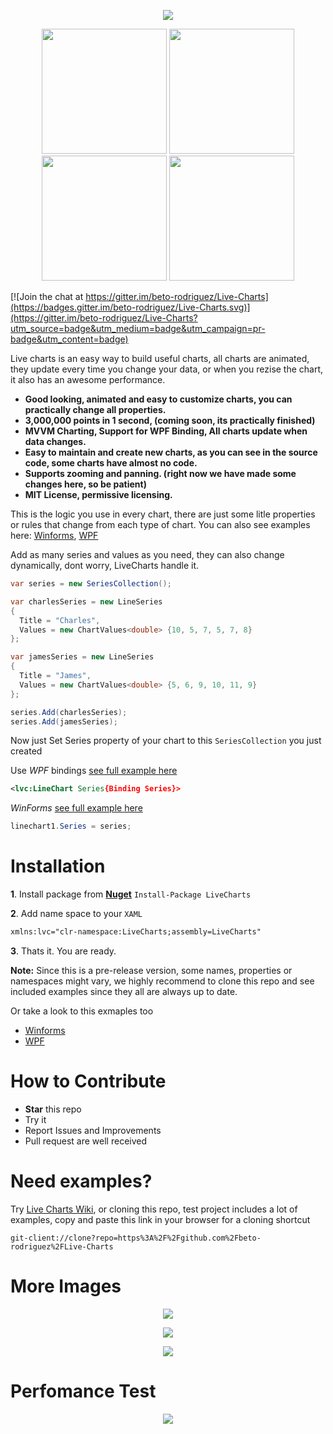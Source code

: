 
<p align="center">
  <img src="https://dl.dropboxusercontent.com/u/40165535/LiveCharts/live.png" />
</p>

<p align="center">
  <img src="https://dl.dropboxusercontent.com/u/40165535/LiveCharts/LineChart.gif" width="200" />
  <img src="https://dl.dropboxusercontent.com/u/40165535/LiveCharts/BarChart.gif" width="200"/>
  <img src="https://dl.dropboxusercontent.com/u/40165535/LiveCharts/StackedBarChart.gif" width="200"/>
  <img src="https://dl.dropboxusercontent.com/u/40165535/LiveCharts/PieChart.gif" width="200"/>
</p>

[![Join the chat at https://gitter.im/beto-rodriguez/Live-Charts](https://badges.gitter.im/beto-rodriguez/Live-Charts.svg)](https://gitter.im/beto-rodriguez/Live-Charts?utm_source=badge&utm_medium=badge&utm_campaign=pr-badge&utm_content=badge)

Live charts is an easy way to build useful charts, all charts are animated, they update every time you change your data, or when you rezise the chart, it also has an awesome performance. 

 - **Good looking, animated and easy to customize charts, you can practically change all properties.**
 - **3,000,000 points in 1 second, (coming soon, its practically finished)**
 - **MVVM Charting, Support for WPF Binding, All charts update when data changes.**
 - **Easy to maintain and create new charts, as you can see in the source code, some charts have almost no code.**
 - **Supports zooming and panning. (right now we have made some changes here, so be patient)**
 - **MIT License, permissive licensing.**
 
This is the logic you use in every chart, there are just some litle properties or rules that change from each type of chart. You can also see examples here: [Winforms](https://github.com/beto-rodriguez/Live-Charts/tree/master/WinForms), [WPF](https://github.com/beto-rodriguez/Live-Charts/tree/master/ChartsTest)

Add as many series and values as you need, they can also change dynamically, dont worry, LiveCharts handle it.

```c#
var series = new SeriesCollection();

var charlesSeries = new LineSeries
{
  Title = "Charles",
  Values = new ChartValues<double> {10, 5, 7, 5, 7, 8}
};

var jamesSeries = new LineSeries
{
  Title = "James",
  Values = new ChartValues<double> {5, 6, 9, 10, 11, 9}
};

series.Add(charlesSeries);
series.Add(jamesSeries);
```
Now just Set Series property of your chart to this `SeriesCollection` you just created

Use *WPF* bindings [see full example here](https://github.com/beto-rodriguez/Live-Charts/tree/master/ChartsTest/Line%20Examples/Basic)
```xml
<lvc:LineChart Series{Binding Series}>
```

*WinForms* [see full example here](https://github.com/beto-rodriguez/Live-Charts/tree/master/WinForms/LineExamples/Basic)
```c#
linechart1.Series = series;
```

# Installation

**1**. Install package from [**Nuget**](https://www.nuget.org/packages/LiveCharts) `Install-Package LiveCharts`

**2**. Add name space to your `XAML` 
```xml
xmlns:lvc="clr-namespace:LiveCharts;assembly=LiveCharts"
```
**3**. Thats it. You are ready.

**Note:** Since this is a pre-release version, some names, properties or namespaces might vary, we highly recommend to clone this repo and see included examples since they all are always up to date.

Or take a look to this exmaples too

 * [Winforms](https://github.com/beto-rodriguez/Live-Charts/tree/master/WinForms)
 * [WPF](https://github.com/beto-rodriguez/Live-Charts/tree/master/ChartsTest)

# How to Contribute

* **Star** this repo
* Try it
* Report Issues and Improvements
* Pull request are well received

# Need examples?

Try [Live Charts Wiki](https://github.com/beto-rodriguez/Live-Charts/wiki), or cloning this repo, test project includes a lot of examples, copy and paste this link in your browser for a cloning shortcut
```
git-client://clone?repo=https%3A%2F%2Fgithub.com%2Fbeto-rodriguez%2FLive-Charts
```

# More Images

<p align="center">
<img src="https://dl.dropboxusercontent.com/u/40165535/LiveCharts/Tooltip.gif" />
</p>
<p align="center">
<img src="https://dl.dropboxusercontent.com/u/40165535/LiveCharts/multiseries.png" />
</p>
<p align="center">
<img src="https://dl.dropboxusercontent.com/u/40165535/LiveCharts/UiElements.png" />
</p>

# Perfomance Test

<p align="center">
<img src="https://dl.dropboxusercontent.com/u/40165535/livecharts%20perfomance.png" />
</p>

